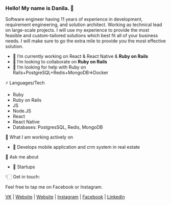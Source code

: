 ### Hello! My name is Danila. 👋

Software engineer having 11 years of experience in development, requirement engineering, and solution architect. Working as technical lead on large-scale projects. I will use my experience to provide the most feasible and custom-tailored solutions which best fit all of your business needs. I will make sure to go the extra mile to provide you the most effective solution.

- 🔭 I’m currently working on React & React Native & **Ruby on Rails**
- 👯 I’m looking to collaborate on **Ruby on Rails**  
- 🤔 I’m looking for help with Ruby on Rails+PostgreSQL+Redis+MongoDB=>Docker

⚡ Languages/Tech

- Ruby
- Ruby on Rails
- JS
- Node.JS
- React
- React Native
- Databases: PostgresSQL, Redis, MongoDB

👀 What I am working actively on 

- 🌱 Develops mobile application and crm system in real estate

💬 Ask me about

- 🌱 Startups

👇🏻 Get in touch:

Feel free to tap me on Facebook or Instagram.

   [VK](https://vk.com/danilababanov "website") | [Website](https://danilababanov.ru "website") | [Website](https://oocc.ru "website") | [Instagram](http://instagram.com/danilababanov "instagram") | [Facebook](https://www.facebook.com/danilababanov/ "fb") | [Linkedin](https://www.linkedin.com/in/danilababanov/ "linkedin")
